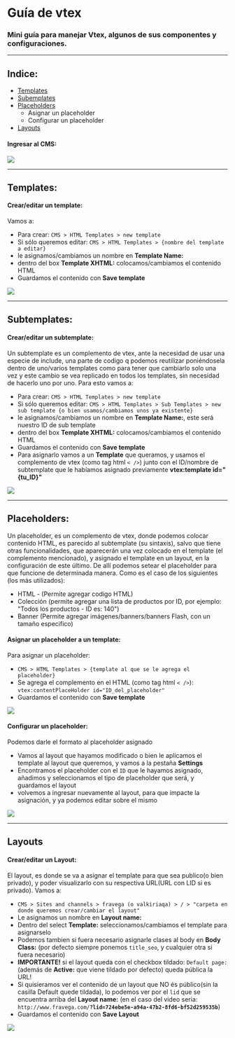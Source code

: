 # Guía de vtex
<h3>
  Mini guía para manejar Vtex, algunos de sus componentes y configuraciones.
</h3>

<hr>

<h2>Indice:</h2>
<ul>
  <li><a href="#templates">Templates</a></li>
  <li><a href="#subtemplates">Subemplates</a></li>
  <li>
    <a href="#placeholders">Placeholders</a>
    <ul>
      <li><a href="#asignarplaceholder"></a>Asignar un placeholder</li>
      <li><a href="#configurarplaceholder"></a>Configurar un placeholder</li>
    </ul>
  </li>
  <li><a href="#layouts">Layouts</a></li>
</ul>

<h4>Ingresar al CMS:</h4>
<img src="https://github.com/fravega/vtex-tutorial/blob/master/images/go-to-cms.gif" />

<hr>

<h2>Templates:</h2>

<h4>Crear/editar un template:</h4>

<p>Vamos a: </p>
<ul>
  <li>Para crear: <code>CMS > HTML Templates > new template</b></code></li>
  <li>Si sólo queremos editar: <code>CMS > HTML Templates > {nombre del template a editar}</b></code></li>
  <li>le asignamos/cambiamos un nombre en <b>Template Name:</b></li>
  <li>dentro del box <b>Template XHTML:</b> colocamos/cambiamos el contenido HTML</li>
  <li>Guardamos el contenido con <b>Save template</b></li>
</ul>

<img src="https://github.com/fravega/vtex-tutorial/blob/master/images/create-new-template.gif" />

<hr>

<h2>Subtemplates:</h2>

<h4>Crear/editar un subtemplate:</h4>

<p>Un subtemplate es un complemento de vtex, ante la necesidad de usar una especie de include, una parte de codigo q podemos reutilizar poniéndosela dentro de uno/varios templates como para tener que cambiarlo solo una vez y este cambio se vea replicado
  en todos los templates, sin necesidad de hacerlo uno por uno. Para esto vamos a: </p>
<ul>
  <li>Para crear: <code>CMS > HTML Templates > new template</b></code></li>
  <li>Si sólo queremos editar: <code>CMS > HTML Templates > Sub Templates > new sub template {o bien usamos/cambiamos unos ya existente}</b></code></li>
  <li>le asignamos/cambiamos un nombre en <b>Template Name:</b>, este será nuestro ID de sub template</li>
  <li>dentro del box <b>Template XHTML:</b> colocamos/cambiamos el contenido HTML</li>
  <li>Guardamos el contenido con <b>Save template</b></li>

  <li>Para asignarlo vamos a un <b>Template</b> que queramos, y usamos el complemento de vtex (como tag html <code>< /></code>) junto con el ID/nombre de subtemplate que le habíamos asignado previamente <b>vtex:template id="{tu_ID}"</b>
</ul>

<img src="https://github.com/fravega/vtex-tutorial/blob/master/images/create-new-subtemplate.gif" />

<hr>

<h2>Placeholders:</h2>

<p>Un placeholder, es un complemento de vtex, donde podemos colocar contenido HTML, es parecido al subtemplate (su sintaxis), salvo que tiene otras funcionalidades, que aparecerán una vez colocado en el template (el complemento mencionado), y asignado el
  template en un layout, en la configuración de este último. De allí podemos setear el placeholder para que funcione de determinada manera. Como es el caso de los siguientes (los más utilizados):
  <ul>
    <li>
      HTML - (Permite agregar codigo HTML)
    </li>
    <li>
      Colección (permite agregar una lista de productos por ID, por ejemplo: "Todos los productos - ID es: 140")
    </li>
    <li>
      Banner (Permite agregar imágenes/banners/banners Flash, con un tamaño especifico)
    </li>
  </ul>
</p>

<h4>Asignar un placeholder a un template:</h4>

<p>Para asignar un placeholder: </p>
<ul>
  <li><code>CMS > HTML Templates > {template al que se le agrega el placeholder}</b></code></li>
  <li>Se agrega el complemento en el HTML (como tag html <code>< /></code>): <code>vtex:contentPlaceHolder id="ID_del_placeholder"</code></li>
  <li>Guardamos el contenido con <b>Save template</b></li>
</ul>

<img src="https://github.com/fravega/vtex-tutorial/blob/master/images/create-new-subtemplate.gif" />

<h4>Configurar un placeholder:</h4>

<p>Podemos darle el formato al placeholder asignado</p>
<ul>
  <li>Vamos al layout que hayamos modificado o bien le aplicamos el template al layout que queremos, y vamos a la pestaña <b>Settings</b></li>
  <li>Encontramos el placeholder con el <code>ID</code> que le hayamos asignado, añadimos y seleccionamos el tipo de placeholder que será, y guardamos el layout</li>
  <li>volvemos a ingresar nuevamente al layout, para que impacte la asignación, y ya podemos editar sobre el mismo</li>
</ul>

<img src="https://github.com/fravega/vtex-tutorial/blob/master/images/create-new-subtemplate.gif" />

<hr>

<h2>Layouts</h2>

<h4>Crear/editar un Layout:</h4>

<p>El layout, es donde se va a asignar el template para que sea publico(o bien privado), y poder visualizarlo con su respectiva URL(URL con LID si es privado). Vamos a:</p>
<ul>
  <li><code>CMS > Sites and channels > fravega (o valkiriaqa) > / > "carpeta en donde queremos crear/cambiar el layout" </b></code></li>
  <li>Le asignamos un nombre en <b>Layout name:</b></li>
  <li>Dentro del select <b>Template:</b> seleccionamos/cambiamos el template para asignarselo</li>
  <li>Podemos tambien si fuera necesario asignarle clases al body en <b>Body Class:</b> (por defecto siempre ponemos <code>title_seo</code>, y cualquier otra si fuera necesario)</li>
  <li><b>IMPORTANTE!</b> si el layout queda con el checkbox tildado: <code>Default page:</code>(además de <b>Active:</b> que viene tildado por defecto) queda pública la URL! </li>
  <li>Si quisieramos ver el contenido de un layout que NO és público(sin la casilla Default quede tildada), lo podemos ver por el <code>lid</code> que se encuentra arriba del <b>Layout name:</b> (en el caso del video seria: <code>http://www.fravega.com/<b>?lid=724ebe5e-a94a-47b2-8fd6-bf52d259535b</b></code>)
    <li>Guardamos el contenido con <b>Save Layout</b></li>
</ul>

<img src="https://github.com/fravega/vtex-tutorial/blob/master/images/create-new-layout.gif" />
